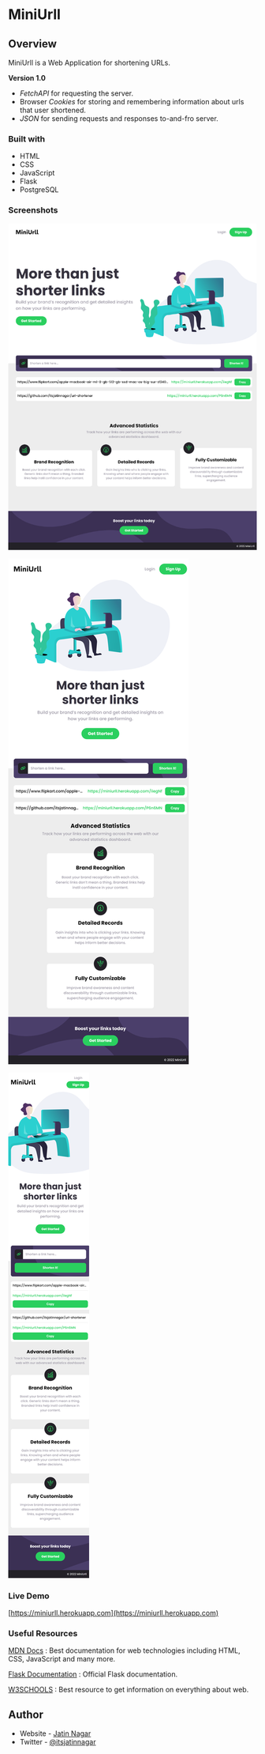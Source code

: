 # MiniUrll

## Overview

MiniUrll is a Web Application for shortening URLs.

**Version 1.0**

-   _FetchAPI_ for requesting the server.
-   Browser _Cookies_ for storing and remembering information about urls that user shortened.
-   _JSON_ for sending requests and responses to-and-fro server.

### Built with

-   HTML
-   CSS
-   JavaScript
-   Flask
-   PostgreSQL

### Screenshots

![Desktop Preview](./screenshots/desktop_preview.png)

![Tablet Preview](./screenshots/tablet_preview.png)

![Mobile Preview](./screenshots/mobile_preview.png)

### Live Demo

[https://miniurll.herokuapp.com](https://miniurll.herokuapp.com)

### Useful Resources

[MDN Docs](https://developer.mozilla.org/en-US/) : Best documentation for web technologies including HTML, CSS, JavaScript and many more.

[Flask Documentation](https://flask.palletsprojects.com/en/2.1.x/) : Official Flask documentation.

[W3SCHOOLS](https://www.w3schools.com/) : Best resource to get information on everything about web.

## Author

-   Website - [Jatin Nagar](https://itsjatinnagar.blogspot.com)
-   Twitter - [@itsjatinnagar](https://www.twitter.com/itsjatinnagar)
